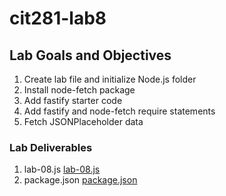 # cit281-lab8

## Lab Goals and Objectives 
1. Create lab file and initialize Node.js folder
2. Install node-fetch package
3. Add fastify starter code
4. Add fastify and node-fetch require statements
5. Fetch JSONPlaceholder data

### Lab Deliverables
1. lab-08.js
[lab-08.js](lab-08.js)
2. package.json
[package.json](package.json)
